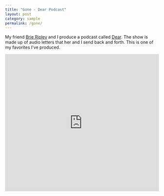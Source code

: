 ```yaml
---
title: "Gone - Dear Podcast"
layout: post
category: sample
permalink: /gone/
---
```


My friend [Brie Ripley](http://cargocollective.com/brieripley) and I produce a podcast called [Dear](https://soundcloud.com/dearpodcast/). The show is made up of audio letters that her and I send back and forth. This is one of my favorites I've produced.

<iframe width="100%" height="450" scrolling="no" frameborder="no" src="https://w.soundcloud.com/player/?url=https%3A//api.soundcloud.com/tracks/333654836&amp;auto_play=false&amp;hide_related=false&amp;show_comments=true&amp;show_user=true&amp;show_reposts=false&amp;visual=true"></iframe>